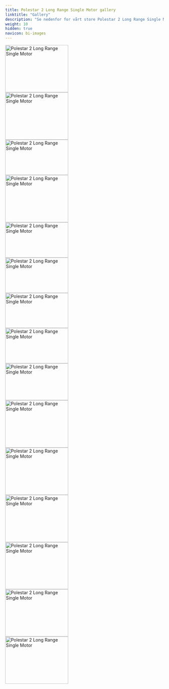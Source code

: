 ```yaml
---
title: Polestar 2 Long Range Single Motor gallery
linktitle: "Gallery"
description: "Se nedenfor for vårt store Polestar 2 Long Range Single Motor bildegalleri. Klikk på bildene for høyoppløselige versjoner."
weight: 10
hidden: true
navicon: bi-images
---
```

<!-- markdownlint-disable MD033 -->
<div class="row" id ="my-gallery">
<div class="pswp-grid-item col-12 col-md-6 col-lg-4">
<a href="https://media.evkx.net/multimedia/models/polestar/2/2_long_range_single_motor/exteriore_3.jpg"
data-pswp-src="https://media.evkx.net/multimedia/models/polestar/2/2_long_range_single_motor/exteriore_3.jpg"
data-pswp-width="2953"
data-pswp-height="2215" 
target="_blank">
<img src="https://media.evkx.net/multimedia/models/polestar/2/2_long_range_single_motor/exteriore_3_xst.jpg" alt="Polestar 2 Long Range Single Motor" width="200px" height="150px" />
</a>
</div>
<div class="pswp-grid-item col-12 col-md-6 col-lg-4">
<a href="https://media.evkx.net/multimedia/models/polestar/2/2_long_range_single_motor/exterior_1.jpg"
data-pswp-src="https://media.evkx.net/multimedia/models/polestar/2/2_long_range_single_motor/exterior_1.jpg"
data-pswp-width="3000"
data-pswp-height="2250" 
target="_blank">
<img src="https://media.evkx.net/multimedia/models/polestar/2/2_long_range_single_motor/exterior_1_xst.jpg" alt="Polestar 2 Long Range Single Motor" width="200px" height="150px" />
</a>
</div>
<div class="pswp-grid-item col-12 col-md-6 col-lg-4">
<a href="https://media.evkx.net/multimedia/models/polestar/2/2_long_range_single_motor/exterior_2.jpg"
data-pswp-src="https://media.evkx.net/multimedia/models/polestar/2/2_long_range_single_motor/exterior_2.jpg"
data-pswp-width="3000"
data-pswp-height="1687" 
target="_blank">
<img src="https://media.evkx.net/multimedia/models/polestar/2/2_long_range_single_motor/exterior_2_xst.jpg" alt="Polestar 2 Long Range Single Motor" width="200px" height="112px" />
</a>
</div>
<div class="pswp-grid-item col-12 col-md-6 col-lg-4">
<a href="https://media.evkx.net/multimedia/models/polestar/2/2_long_range_single_motor/exterior_4.jpg"
data-pswp-src="https://media.evkx.net/multimedia/models/polestar/2/2_long_range_single_motor/exterior_4.jpg"
data-pswp-width="3000"
data-pswp-height="2250" 
target="_blank">
<img src="https://media.evkx.net/multimedia/models/polestar/2/2_long_range_single_motor/exterior_4_xst.jpg" alt="Polestar 2 Long Range Single Motor" width="200px" height="150px" />
</a>
</div>
<div class="pswp-grid-item col-12 col-md-6 col-lg-4">
<a href="https://media.evkx.net/multimedia/models/polestar/2/2_long_range_single_motor/firstrowseats_1.jpg"
data-pswp-src="https://media.evkx.net/multimedia/models/polestar/2/2_long_range_single_motor/firstrowseats_1.jpg"
data-pswp-width="3000"
data-pswp-height="1687" 
target="_blank">
<img src="https://media.evkx.net/multimedia/models/polestar/2/2_long_range_single_motor/firstrowseats_1_xst.jpg" alt="Polestar 2 Long Range Single Motor" width="200px" height="112px" />
</a>
</div>
<div class="pswp-grid-item col-12 col-md-6 col-lg-4">
<a href="https://media.evkx.net/multimedia/models/polestar/2/2_long_range_single_motor/frontseats_1.jpg"
data-pswp-src="https://media.evkx.net/multimedia/models/polestar/2/2_long_range_single_motor/frontseats_1.jpg"
data-pswp-width="3000"
data-pswp-height="1687" 
target="_blank">
<img src="https://media.evkx.net/multimedia/models/polestar/2/2_long_range_single_motor/frontseats_1_xst.jpg" alt="Polestar 2 Long Range Single Motor" width="200px" height="112px" />
</a>
</div>
<div class="pswp-grid-item col-12 col-md-6 col-lg-4">
<a href="https://media.evkx.net/multimedia/models/polestar/2/2_long_range_single_motor/frontseats_2.jpg"
data-pswp-src="https://media.evkx.net/multimedia/models/polestar/2/2_long_range_single_motor/frontseats_2.jpg"
data-pswp-width="3000"
data-pswp-height="1675" 
target="_blank">
<img src="https://media.evkx.net/multimedia/models/polestar/2/2_long_range_single_motor/frontseats_2_xst.jpg" alt="Polestar 2 Long Range Single Motor" width="200px" height="111px" />
</a>
</div>
<div class="pswp-grid-item col-12 col-md-6 col-lg-4">
<a href="https://media.evkx.net/multimedia/models/polestar/2/2_long_range_single_motor/frontseats_3.jpg"
data-pswp-src="https://media.evkx.net/multimedia/models/polestar/2/2_long_range_single_motor/frontseats_3.jpg"
data-pswp-width="3000"
data-pswp-height="1687" 
target="_blank">
<img src="https://media.evkx.net/multimedia/models/polestar/2/2_long_range_single_motor/frontseats_3_xst.jpg" alt="Polestar 2 Long Range Single Motor" width="200px" height="112px" />
</a>
</div>
<div class="pswp-grid-item col-12 col-md-6 col-lg-4">
<a href="https://media.evkx.net/multimedia/models/polestar/2/2_long_range_single_motor/headlights_1.jpg"
data-pswp-src="https://media.evkx.net/multimedia/models/polestar/2/2_long_range_single_motor/headlights_1.jpg"
data-pswp-width="3000"
data-pswp-height="1766" 
target="_blank">
<img src="https://media.evkx.net/multimedia/models/polestar/2/2_long_range_single_motor/headlights_1_xst.jpg" alt="Polestar 2 Long Range Single Motor" width="200px" height="117px" />
</a>
</div>
<div class="pswp-grid-item col-12 col-md-6 col-lg-4">
<a href="https://media.evkx.net/multimedia/models/polestar/2/2_long_range_single_motor/interior_1.jpg"
data-pswp-src="https://media.evkx.net/multimedia/models/polestar/2/2_long_range_single_motor/interior_1.jpg"
data-pswp-width="3000"
data-pswp-height="2250" 
target="_blank">
<img src="https://media.evkx.net/multimedia/models/polestar/2/2_long_range_single_motor/interior_1_xst.jpg" alt="Polestar 2 Long Range Single Motor" width="200px" height="150px" />
</a>
</div>
<div class="pswp-grid-item col-12 col-md-6 col-lg-4">
<a href="https://media.evkx.net/multimedia/models/polestar/2/2_long_range_single_motor/main_1.jpg"
data-pswp-src="https://media.evkx.net/multimedia/models/polestar/2/2_long_range_single_motor/main_1.jpg"
data-pswp-width="3000"
data-pswp-height="2250" 
target="_blank">
<img src="https://media.evkx.net/multimedia/models/polestar/2/2_long_range_single_motor/main_1_xst.jpg" alt="Polestar 2 Long Range Single Motor" width="200px" height="150px" />
</a>
</div>
<div class="pswp-grid-item col-12 col-md-6 col-lg-4">
<a href="https://media.evkx.net/multimedia/models/polestar/2/2_long_range_single_motor/screens_1.jpg"
data-pswp-src="https://media.evkx.net/multimedia/models/polestar/2/2_long_range_single_motor/screens_1.jpg"
data-pswp-width="3000"
data-pswp-height="2250" 
target="_blank">
<img src="https://media.evkx.net/multimedia/models/polestar/2/2_long_range_single_motor/screens_1_xst.jpg" alt="Polestar 2 Long Range Single Motor" width="200px" height="150px" />
</a>
</div>
<div class="pswp-grid-item col-12 col-md-6 col-lg-4">
<a href="https://media.evkx.net/multimedia/models/polestar/2/2_long_range_single_motor/screens_2.jpg"
data-pswp-src="https://media.evkx.net/multimedia/models/polestar/2/2_long_range_single_motor/screens_2.jpg"
data-pswp-width="3000"
data-pswp-height="2249" 
target="_blank">
<img src="https://media.evkx.net/multimedia/models/polestar/2/2_long_range_single_motor/screens_2_xst.jpg" alt="Polestar 2 Long Range Single Motor" width="200px" height="149px" />
</a>
</div>
<div class="pswp-grid-item col-12 col-md-6 col-lg-4">
<a href="https://media.evkx.net/multimedia/models/polestar/2/2_long_range_single_motor/secondrowseats_1.jpg"
data-pswp-src="https://media.evkx.net/multimedia/models/polestar/2/2_long_range_single_motor/secondrowseats_1.jpg"
data-pswp-width="3000"
data-pswp-height="2250" 
target="_blank">
<img src="https://media.evkx.net/multimedia/models/polestar/2/2_long_range_single_motor/secondrowseats_1_xst.jpg" alt="Polestar 2 Long Range Single Motor" width="200px" height="150px" />
</a>
</div>
<div class="pswp-grid-item col-12 col-md-6 col-lg-4">
<a href="https://media.evkx.net/multimedia/models/polestar/2/2_long_range_single_motor/secondrowseats_2.jpg"
data-pswp-src="https://media.evkx.net/multimedia/models/polestar/2/2_long_range_single_motor/secondrowseats_2.jpg"
data-pswp-width="3000"
data-pswp-height="2250" 
target="_blank">
<img src="https://media.evkx.net/multimedia/models/polestar/2/2_long_range_single_motor/secondrowseats_2_xst.jpg" alt="Polestar 2 Long Range Single Motor" width="200px" height="150px" />
</a>
</div>
</div>
<script type="module">
  import PhotoSwipeLightbox from '/js/photoswipe-lightbox.esm.js';
    const lightbox = new PhotoSwipeLightbox({
       gallery: '#my-gallery',
        children: 'a',
        pswpModule: () => import('/js/photoswipe.esm.js')
    });
lightbox.init();
</script>
